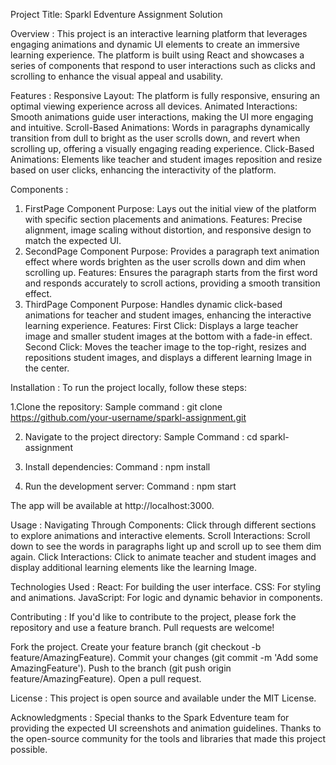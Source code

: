 Project Title: Sparkl Edventure Assignment Solution

Overview : 
This project is an interactive learning platform that leverages engaging animations and dynamic UI elements to create an immersive learning experience. The platform is built using React and showcases a series of components that respond to user interactions such as clicks and scrolling to enhance the visual appeal and usability.

Features : 
Responsive Layout: The platform is fully responsive, ensuring an optimal viewing experience across all devices.
Animated Interactions: Smooth animations guide user interactions, making the UI more engaging and intuitive.
Scroll-Based Animations: Words in paragraphs dynamically transition from dull to bright as the user scrolls down, and revert when scrolling up, offering a visually engaging reading experience.
Click-Based Animations: Elements like teacher and student images reposition and resize based on user clicks, enhancing the interactivity of the platform.

Components :
1. FirstPage Component
Purpose: Lays out the initial view of the platform with specific section placements and animations.
Features: Precise alignment, image scaling without distortion, and responsive design to match the expected UI.
2. SecondPage Component
Purpose: Provides a paragraph text animation effect where words brighten as the user scrolls down and dim when scrolling up.
Features: Ensures the paragraph starts from the first word and responds accurately to scroll actions, providing a smooth transition effect.
3. ThirdPage Component
Purpose: Handles dynamic click-based animations for teacher and student images, enhancing the interactive learning experience.
Features:
First Click: Displays a large teacher image and smaller student images at the bottom with a fade-in effect.
Second Click: Moves the teacher image to the top-right, resizes and repositions student images, and displays a different learning Image in the center.

Installation :
To run the project locally, follow these steps:

1.Clone the repository:
Sample command : git clone https://github.com/your-username/sparkl-assignment.git

2. Navigate to the project directory:
Sample Command : cd sparkl-assignment

3. Install dependencies:
Command : npm install

4. Run the development server:
Command : npm start

The app will be available at http://localhost:3000.

Usage : 
Navigating Through Components: Click through different sections to explore animations and interactive elements.
Scroll Interactions: Scroll down to see the words in paragraphs light up and scroll up to see them dim again.
Click Interactions: Click to animate teacher and student images and display additional learning elements like the learning Image.

Technologies Used : 
React: For building the user interface.
CSS: For styling and animations.
JavaScript: For logic and dynamic behavior in components.

Contributing :
If you'd like to contribute to the project, please fork the repository and use a feature branch. Pull requests are welcome!

Fork the project.
Create your feature branch (git checkout -b feature/AmazingFeature).
Commit your changes (git commit -m 'Add some AmazingFeature').
Push to the branch (git push origin feature/AmazingFeature).
Open a pull request.

License :
This project is open source and available under the MIT License.


Acknowledgments :
Special thanks to the Spark Edventure team for providing the expected UI screenshots and animation guidelines.
Thanks to the open-source community for the tools and libraries that made this project possible.
